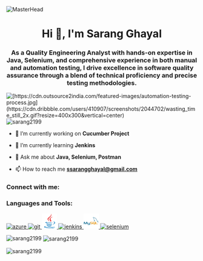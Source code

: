 ![MasterHead](https://img.freepik.com/free-vector/laptop-software-assisting-testing-process-tiny-people-testers-automated-testing-automotive-executed-test-software-auto-tester-concept_335657-2437.jpg?size=626&ext=jpg&ga=GA1.1.950949883.1696567038&semt=ais)
<h1 align="center">Hi 👋, I'm Sarang Ghayal</h1>
<h3 align="center">As a Quality Engineering Analyst with hands-on expertise in Java, Selenium, and comprehensive experience in both manual and automation testing, I drive excellence in software quality assurance through a blend of technical proficiency and precise testing methodologies.</h3>
<img align="right" alt="[https://cdn.outsource2india.com/featured-images/automation-testing-process.jpg](https://cdn.dribbble.com/users/410907/screenshots/2044702/wasting_time_still_2x.gif?resize=400x300&vertical=center)">
<p align="left"> <img src="https://komarev.com/ghpvc/?username=sarang2199&label=Profile%20views&color=0e75b6&style=flat" alt="sarang2199" /> </p>

- 🔭 I’m currently working on **Cucumber Project**

- 🌱 I’m currently learning **Jenkins**

- 💬 Ask me about **Java, Selenium, Postman**

- 📫 How to reach me **ssarangghayal@gmail.com**

<h3 align="left">Connect with me:</h3>
<p align="left">
</p>

<h3 align="left">Languages and Tools:</h3>
<p align="left"> <a href="https://azure.microsoft.com/en-in/" target="_blank" rel="noreferrer"> <img src="https://www.vectorlogo.zone/logos/microsoft_azure/microsoft_azure-icon.svg" alt="azure" width="40" height="40"/> </a> <a href="https://git-scm.com/" target="_blank" rel="noreferrer"> <img src="https://www.vectorlogo.zone/logos/git-scm/git-scm-icon.svg" alt="git" width="40" height="40"/> </a> <a href="https://www.java.com" target="_blank" rel="noreferrer"> <img src="https://raw.githubusercontent.com/devicons/devicon/master/icons/java/java-original.svg" alt="java" width="40" height="40"/> </a> <a href="https://www.jenkins.io" target="_blank" rel="noreferrer"> <img src="https://www.vectorlogo.zone/logos/jenkins/jenkins-icon.svg" alt="jenkins" width="40" height="40"/> </a> <a href="https://www.mysql.com/" target="_blank" rel="noreferrer"> <img src="https://raw.githubusercontent.com/devicons/devicon/master/icons/mysql/mysql-original-wordmark.svg" alt="mysql" width="40" height="40"/> </a> <a href="https://www.selenium.dev" target="_blank" rel="noreferrer"> <img src="https://raw.githubusercontent.com/detain/svg-logos/780f25886640cef088af994181646db2f6b1a3f8/svg/selenium-logo.svg" alt="selenium" width="40" height="40"/> </a> </p>

<p><img align="left" src="https://github-readme-stats.vercel.app/api/top-langs?username=sarang2199&show_icons=true&locale=en&layout=compact" alt="sarang2199" /></p>

<p>&nbsp;<img align="center" src="https://github-readme-stats.vercel.app/api?username=sarang2199&show_icons=true&locale=en" alt="sarang2199" /></p>

<p><img align="center" src="https://github-readme-streak-stats.herokuapp.com/?user=sarang2199&" alt="sarang2199" /></p>
